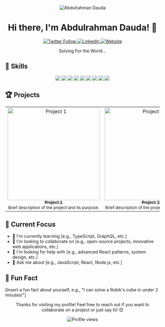 <div align="center">
  <img src="https://github.com/DoudGaya/DoudGaya/raw/main/assets/header.png" alt="Abdulrahman Dauda" />
</div>

<h1 align="center">Hi there, I'm Abdulrahman Dauda! 👋</h1>

<p align="center">
  <a href="https://twitter.com/your-twitter-handle" target="_blank">
    <img src="https://img.shields.io/twitter/follow/your-twitter-handle?style=social" alt="Twitter Follow" />
  </a>
  <a href="https://www.linkedin.com/in/your-linkedin-profile" target="_blank">
    <img src="https://img.shields.io/badge/-LinkedIn-black.svg?style=flat-square&logo=linkedin&colorB=555" alt="LinkedIn" />
  </a>
  <a href="https://your-website.com" target="_blank">
    <img src="https://img.shields.io/badge/Website-FF4405?style=flat-square&logo=google-chrome&logoColor=white" alt="Website" />
  </a>
</p>

<p align="center"> Solving For the World...</p>

## 🚀 Skills

<p align="center">
  <img src="https://img.shields.io/badge/-JavaScript-black?style=flat-square&logo=javascript" />
  <img src="https://img.shields.io/badge/-Python-black?style=flat-square&logo=Python" />
  <img src="https://img.shields.io/badge/-React-black?style=flat-square&logo=react" />
  <img src="https://img.shields.io/badge/-Node.js-black?style=flat-square&logo=Node.js" />
  <img src="https://img.shields.io/badge/-HTML5-black?style=flat-square&logo=html5&logoColor=white" />
  <img src="https://img.shields.io/badge/-CSS3-black?style=flat-square&logo=css3" />
  <img src="https://img.shields.io/badge/-Git-black?style=flat-square&logo=git" />
  <img src="https://img.shields.io/badge/-GitHub-black?style=flat-square&logo=github" />
  <img src="https://img.shields.io/badge/-GitHub-black?style=flat-square&logo=vercel" />
</p>

## 🏆 Projects

<table>
  <tr>
    <td align="center">
      <a href="https://github.com/yourusername/project1">
        <img src="https://github.com/yourusername/project1/raw/main/assets/preview.png" width="300px" alt="Project 1" />
        <br />
        <sub><b>Project 1</b></sub>
      </a>
      <br />
      <sub>Brief description of the project and its purpose.</sub>
    </td>
    <td align="center">
      <a href="https://github.com/yourusername/project2">
        <img src="https://github.com/yourusername/project2/raw/main/assets/preview.png" width="300px" alt="Project 2" />
        <br />
        <sub><b>Project 2</b></sub>
      </a>
      <br />
      <sub>Brief description of the project and its purpose.</sub>
    </td>
    <td align="center">
      <a href="https://github.com/yourusername/project3">
        <img src="https://github.com/yourusername/project3/raw/main/assets/preview.png" width="300px" alt="Project 3" />
        <br />
        <sub><b>Project 3</b></sub>
      </a>
      <br />
      <sub>Brief description of the project and its purpose.</sub>
    </td>
  </tr>
</table>

## 🎯 Current Focus

- 🌱 I'm currently learning [e.g., TypeScript, GraphQL, etc.]
- 👯 I'm looking to collaborate on [e.g., open-source projects, innovative web applications, etc.]
- 🤔 I'm looking for help with [e.g., advanced React patterns, system design, etc.]
- 💬 Ask me about [e.g., JavaScript, React, Node.js, etc.]

## 🎉 Fun Fact

[Insert a fun fact about yourself, e.g., "I can solve a Rubik's cube in under 2 minutes!"]

<p align="center">Thanks for visiting my profile! Feel free to reach out if you want to collaborate on a project or just say hi! 😊</p>

<p align="center">
  <img src="https://komarev.com/ghpvc/?username=DoudGaya&color=blueviolet" alt="Profile views" />
</p>

